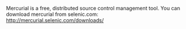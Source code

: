 Mercurial is a free, distributed source control management tool.
You can download mercurial from selenic.com:
    http://mercurial.selenic.com/downloads/